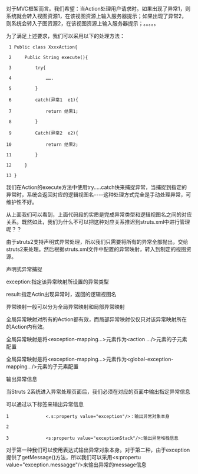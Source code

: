 对于MVC框架而言。我们希望：当Action处理用户请求时。如果出现了异常1，则系统就会转入视图资源1，在该视图资源上输入服务器提示；如果出现了异常2，则系统会转入子图资源2，在该视图资源上输入服务器提示；。。。。。

为了满足上述要求，我们可以采用以下的处理方法：

    
    
     1 Public class XxxxAction{
     2     Public String execute(){
     3         try{
     4             …….
     5         }
     6         catch(异常1  e1){
     7             return 结果1;
     8         }
     9         Catch(异常2  e2){
    10             return 结果2;
    11         }
    12     }
    13 }

我们在Action的execute方法中使用try…..catch快来捕捉异常，当捕捉到指定的异常时，系统会返回对应的逻辑视图名\----这种处理方式完全是手动处理异常，可维护性不好。

从上面我们可以看到，上面代码段的实质是完成异常类型和逻辑视图名之间的对应关系。既然如此，我们为什么不可以把这种对应关系推迟到struts.xml中进行管理呢？？

由于struts2支持声明式异常处理，所以我们只需要将所有的异常全部抛出，交给struts2来处理。然后根据struts.xml文件中配置的异常映射，转入到制定的视图资源。

声明式异常捕捉

exception:指定该异常映射所设置的异常类型

result:指定Actin出现异常时，返回的逻辑视图名

异常映射一般可以分为全局异常映射和局部异常映射

全局异常映射对所有的Action都有效，而局部异常映射仅仅只对该异常映射所在的Action内有效。

全局异常映射是将<exception-mapping...>元素作为<action .../>元素的子元素配置

全局异常映射是将<exception-mapping...>元素作为<global-exception-mapping.../>元素的子元素配置

输出异常信息

当Struts 2系统进入异常处理页面后，我们必须在对应的页面中输出指定异常信息

可以通过以下标签来输出异常信息

    
    
    1              <.s:property value="exception"/>：输出异常对象本身
    2 
    3              <s:propertu value="exceptionStack"/>:输出异常堆栈信息

对于第一种我们可以使用表达式输出异常对象本身。对于第二种，由于exception提供了getMessage()方法，所以我们可以采用<s:propertu
value="exception.messagge"/>来输出异常的message信息

